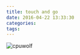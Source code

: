 ```yaml
---
title: touch and go
date: 2016-04-22 13:33:30
categories:
tags:
---
```



![cpuwolf](/images/data/attachment/201604/22/213325cfilsy2q1tdviq1f.jpg)

